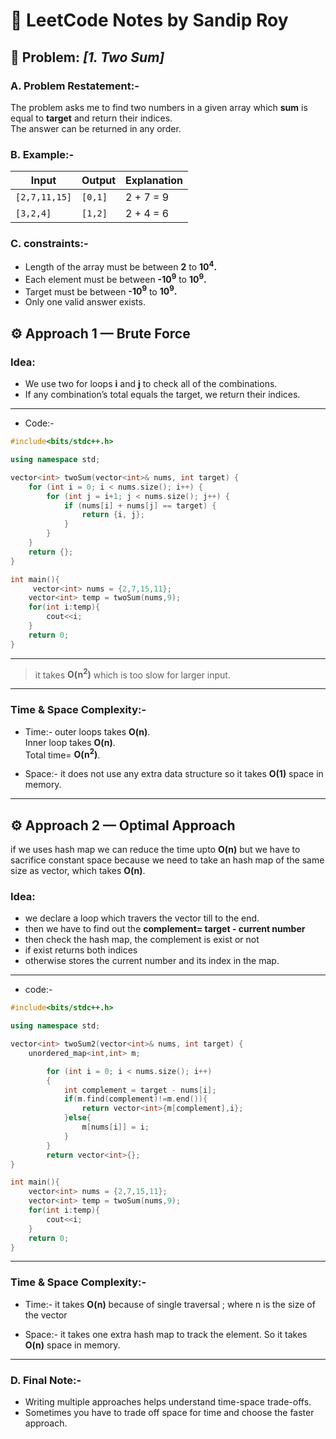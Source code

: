 # 🧠 LeetCode Notes by **Sandip Roy**

## 🧩 Problem: _[1. Two Sum]_

### **A. Problem Restatement:-**

The problem asks me to find two numbers in a given array which **sum** is equal to **target** and return their indices.<br>
The answer can be returned in any order.

### **B. Example:-**

| Input         | Output  | Explanation |
| ------------- | ------- | ----------- |
| `[2,7,11,15]` | `[0,1]` | 2 + 7 = 9   |
| `[3,2,4]`     | `[1,2]` | 2 + 4 = 6   |

### **C. constraints:-**

- Length of the array must be between **2** to **10<sup>4</sup>.**
- Each element must be between **-10<sup>9</sup>** to **10<sup>9</sup>.**
- Target must be between **-10<sup>9</sup>** to **10<sup>9</sup>.**
- Only one valid answer exists.

## ⚙️ **Approach 1 — Brute Force**

### **Idea:**

- We use two for loops **i** and **j** to check all of the combinations.
- If any combination’s total equals the target, we return their indices.

---

- Code:-

```cpp
#include<bits/stdc++.h>

using namespace std;

vector<int> twoSum(vector<int>& nums, int target) {
    for (int i = 0; i < nums.size(); i++) {
        for (int j = i+1; j < nums.size(); j++) {
            if (nums[i] + nums[j] == target) {
                return {i, j};
            }
        }
    }
    return {};
}

int main(){
     vector<int> nums = {2,7,15,11};
    vector<int> temp = twoSum(nums,9);
    for(int i:temp){
        cout<<i;
    }
    return 0;
}
```

---

> it takes **O(n<sup>2</sup>)** which is too slow for larger input.

---

### **Time & Space Complexity:-**

- Time:- outer loops takes **O(n)**.<br>
  Inner loop takes **O(n)**.<br>
  Total time= **O(n<sup>2</sup>)**.

- Space:- it does not use any extra data structure so it takes **O(1)** space in memory.

---

## ⚙️ **Approach 2 — Optimal Approach**

if we uses hash map we can reduce the time upto **O(n)** but we have to sacrifice constant space because we need to take an hash map of the same size as vector, which takes **O(n)**.

### **Idea:**

- we declare a loop which travers the vector till to the end.
- then we have to find out the **complement= target - current number**
- then check the hash map, the complement is exist or not
- if exist returns both indices
- otherwise stores the current number and its index in the map.

---

- code:-

```cpp
#include<bits/stdc++.h>

using namespace std;

vector<int> twoSum2(vector<int>& nums, int target) {
    unordered_map<int,int> m;

        for (int i = 0; i < nums.size(); i++)
        {
            int complement = target - nums[i];
            if(m.find(complement)!=m.end()){
                return vector<int>{m[complement],i};
            }else{
                m[nums[i]] = i;
            }
        }
        return vector<int>{};
}

int main(){
    vector<int> nums = {2,7,15,11};
    vector<int> temp = twoSum(nums,9);
    for(int i:temp){
        cout<<i;
    }
    return 0;
}
```

---

### **Time & Space Complexity:-**

- Time:- it takes **O(n)** because of single traversal ; where n is the size of the vector <br>

- Space:- it takes one extra hash map to track the element. So it takes **O(n)** space in memory.

---

### **D. Final Note:-**

- Writing multiple approaches helps understand time-space trade-offs.
- Sometimes you have to trade off space for time and choose the faster approach.
